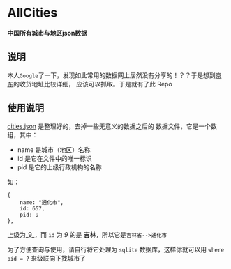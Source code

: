 AllCities
=========

**中国所有城市与地区json数据**

## 说明

本人`Google`了一下，发现如此常用的数据网上居然没有分享的！？？于是想到[京东](http://www.jd.com)的收货地址比较详细，
应该可以抓取。于是就有了此 Repo

## 使用说明

[cities.json](https://github.com/rickytan/AllCities/blob/master/cities.json) 是整理好的，去掉一些无意义的数据之后的
数据文件，它是一个数组，其中：

- name 是城市（地区）名称
- id 是它在文件中的唯一标识
- pid 是它的上级行政机构的名称

如：

    {     
        name: "通化市",
        id: 657,
        pid: 9
    },

上级为_9_，而 `id` 为 _9_ 的是 **吉林**，所以它是`吉林省-->通化市`

为了方便查询与使用，请自行将它处理为 `sqlite` 数据库，这样你就可以用 `where pid = ?` 来级联向下找城市了
